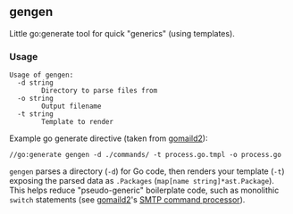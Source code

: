 gengen
------

Little go:generate tool for quick "generics" (using templates).

### Usage
```
Usage of gengen:
  -d string
        Directory to parse files from
  -o string
        Output filename
  -t string
        Template to render
```
Example go generate directive (taken from [gomaild2](https://github.com/trapped/gomaild2)):
```
//go:generate gengen -d ./commands/ -t process.go.tmpl -o process.go
```

`gengen` parses a directory (`-d`) for Go code, then renders your template (`-t`) exposing the parsed data as `.Packages` (`map[name string]*ast.Package`).
This helps reduce "pseudo-generic" boilerplate code, such as monolithic `switch` statements (see [gomaild2](https://github.com/trapped/gomaild2)'s [SMTP command processor](https://github.com/trapped/gomaild2/blob/master/smtp/process.go.tmpl)).
